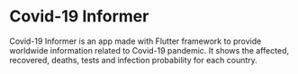 # Covid-19 Informer

Covid-19 Informer is an app made with Flutter framework to provide worldwide information related to Covid-19 pandemic. It shows the affected, recovered, deaths, tests and infection probability for each country.


